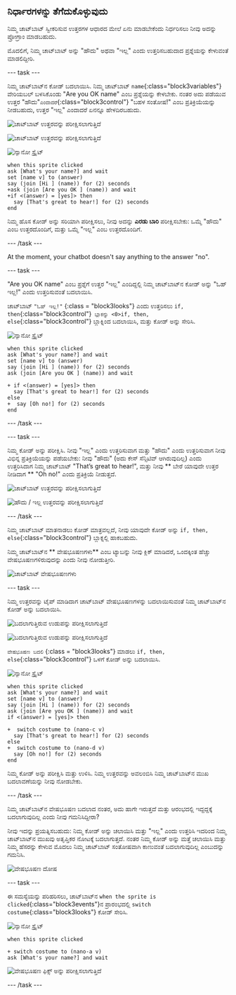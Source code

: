 ## ನಿರ್ಧಾರಗಳನ್ನು ತೆಗೆದುಕೊಳ್ಳುವುದು

ನಿಮ್ಮ ಚಾಟ್‌ಬಾಟ್ ಸ್ವೀಕರಿಸುವ ಉತ್ತರಗಳ ಆಧಾರದ ಮೇಲೆ ಏನು ಮಾಡಬೇಕೆಂದು ನಿರ್ಧರಿಸಲು ನೀವು ಅದನ್ನು ಪ್ರೋಗ್ರಾಂ ಮಾಡಬಹುದು.

ಮೊದಲಿಗೆ, ನಿಮ್ಮ ಚಾಟ್‌ಬಾಟ್ ಅನ್ನು "ಹೌದು" ಅಥವಾ "ಇಲ್ಲ" ಎಂದು ಉತ್ತರಿಸಬಹುದಾದ ಪ್ರಶ್ನೆಯನ್ನು ಕೇಳುವಂತೆ ಮಾಡಲಿದ್ದೀರಿ.

\--- task \---

ನಿಮ್ಮ ಚಾಟ್‌ಬಾಟ್‌ನ ಕೋಡ್ ಬದಲಾಯಿಸಿ. ನಿಮ್ಮ ಚಾಟ್‌ಬಾಟ್ `name`{:class="block3variables"} ವೇರಿಯಬಲ್ ಬಳಸಿಕೊಂಡು "Are you OK name" ಎಂಬ ಪ್ರಶ್ನೆಯನ್ನು ಕೇಳಬೇಕು. ನಂತರ ಅದು ಪಡೆಯುವ ಉತ್ತರ "ಹೌದು"`ಎಂದಾದರೆ`{:class="block3control"} "ಬಹಳ ಸಂತೋಷ!" ಎಂಬ ಪ್ರತಿಕ್ರಿಯೆಯನ್ನು ನೀಡಬಹುದು, ಉತ್ತರ "ಇಲ್ಲ" ಎಂದಾದರೆ ಏನನ್ನೂ ಹೇಳದಿರಬಹುದು.

![ಚಾಟ್‌ಬಾಟ್ ಉತ್ತರವನ್ನು ಪರೀಕ್ಷಿಸಲಾಗುತ್ತಿದೆ](images/chatbot-if-test1-annotated.png)

![ಚಾಟ್‌ಬಾಟ್ ಉತ್ತರವನ್ನು ಪರೀಕ್ಷಿಸಲಾಗುತ್ತಿದೆ](images/chatbot-if-test2.png)

![ನ್ಯಾನೋ ಸ್ಪ್ರೈಟ್](images/nano-sprite.png)

```blocks3
when this sprite clicked
ask [What's your name?] and wait
set [name v] to (answer)
say (join [Hi ] (name)) for (2) seconds
+ask (join [Are you OK ] (name)) and wait
+if <(answer) = [yes]> then 
  say [That's great to hear!] for (2) seconds
end
```

ನಿಮ್ಮ ಹೊಸ ಕೋಡ್ ಅನ್ನು ಸರಿಯಾಗಿ ಪರೀಕ್ಷಿಸಲು, ನೀವು ಅದನ್ನು **ಎರಡು ಬಾರಿ** ಪರೀಕ್ಷಿಸಬೇಕು: ಒಮ್ಮೆ "ಹೌದು" ಎಂಬ ಉತ್ತರದೊಂದಿಗೆ, ಮತ್ತು ಒಮ್ಮೆ "ಇಲ್ಲ" ಎಂಬ ಉತ್ತರದೊಂದಿಗೆ.

\--- /task \---

At the moment, your chatbot doesn't say anything to the answer "no".

\--- task \---

"Are you OK name" ಎಂಬ ಪ್ರಶ್ನೆಗೆ ಉತ್ತರ "ಇಲ್ಲ" ಎಂದಿದ್ದಲ್ಲಿ ನಿಮ್ಮ ಚಾಟ್‌ಬಾಟ್‌ನ ಕೋಡ್ ಅನ್ನು "ಓಹ್ ಇಲ್ಲ!" ಎಂದು ಉತ್ತರಿಸುವಂತೆ ಬದಲಾಯಿಸಿ.

ಚಾಟ್‌ಬಾಟ್ `"ಓಹ್ ಇಲ್ಲ!"` {:class = "block3looks"} ಎಂದು ಉತ್ತರಿಸಲು `if, then`{:class="block3control"}` ಬ್ಲಾಕನ್ನು <0>if, then, else`{:class="block3control"} ಬ್ಲಾಕ್ನಿಂದ ಬದಲಾಯಿಸಿ, ಮತ್ತು ಕೋಡ್ ಅನ್ನು ಸೇರಿಸಿ.

![ನ್ಯಾನೋ ಸ್ಪ್ರೈಟ್](images/nano-sprite.png)

```blocks3
when this sprite clicked
ask [What's your name?] and wait
set [name v] to (answer)
say (join [Hi ] (name)) for (2) seconds
ask (join [Are you OK ] (name)) and wait

+ if <(answer) = [yes]> then 
  say [That's great to hear!] for (2) seconds
else 
+  say [Oh no!] for (2) seconds
end
```

\--- /task \---

\--- task \---

ನಿಮ್ಮ ಕೋಡ್ ಅನ್ನು ಪರೀಕ್ಷಿಸಿ. ನೀವು "ಇಲ್ಲ" ಎಂದು ಉತ್ತರಿಸುವಾಗ ಮತ್ತು "ಹೌದು" ಎಂದು ಉತ್ತರಿಸುವಾಗ ನೀವು ವಿಭಿನ್ನ ಪ್ರತಿಕ್ರಿಯೆಯನ್ನು ಪಡೆಯಬೇಕು: ನೀವು "ಹೌದು" (ಅದು ಕೇಸ್ ಸೆನ್ಸಿಟಿವ್ ಆಗಿರುವುದಿಲ್ಲ) ಎಂದು ಉತ್ತರಿಸಿದಾಗ ನಿಮ್ಮ ಚಾಟ್‌ಬಾಟ್ "That’s great to hear!", ಮತ್ತು ನೀವು ** ಬೇರೆ ಯಾವುದೇ ಉತ್ತರ ನೀಡಿದಾಗ ** "Oh no!" ಎಂದು ಪ್ರತಿಕ್ರಿಯೆ ನೀಡುತ್ತದೆ.

![ಚಾಟ್‌ಬಾಟ್ ಉತ್ತರವನ್ನು ಪರೀಕ್ಷಿಸಲಾಗುತ್ತಿದೆ](images/chatbot-if-test2.png)

![ಹೌದು / ಇಲ್ಲ ಉತ್ತರವನ್ನು ಪರೀಕ್ಷಿಸಲಾಗುತ್ತಿದೆ](images/chatbot-if-else-test.png)

\--- /task \---

ನಿಮ್ಮ ಚಾಟ್‌ಬಾಟ್ ಮಾತನಾಡಲು ಕೋಡ್ ಮಾತ್ರವಲ್ಲದೆ, ನೀವು ಯಾವುದೇ ಕೋಡ್ ಅನ್ನು `if, then, else`{:class="block3control"} ಬ್ಲಾಕ್ನಲ್ಲಿ ಹಾಕಬಹುದು.

ನಿಮ್ಮ ಚಾಟ್‌ಬಾಟ್‌ನ ** ವೇಷಭೂಷಣಗಳು** ಎಂಬ ಟ್ಯಾಬನ್ನು ನೀವು ಕ್ಲಿಕ್ ಮಾಡಿದರೆ, ಒಂದಕ್ಕಿಂತ ಹೆಚ್ಚು ವೇಷಭೂಷಣಗಳಿರುವುದನ್ನು ಎಂದು ನೀವು ನೋಡುತ್ತೀರಿ.

![ಚಾಟ್‌ಬಾಟ್ ವೇಷಭೂಷಣಗಳು](images/chatbot-costume-view-annotated.png)

\--- task \---

ನಿಮ್ಮ ಉತ್ತರವನ್ನು ಟೈಪ್ ಮಾಡಿದಾಗ ಚಾಟ್‌ಬಾಟ್ ವೇಷಭೂಷಣಗಳನ್ನು ಬದಲಾಯಿಸುವಂತೆ ನಿಮ್ಮ ಚಾಟ್‌ಬಾಟ್‌ನ ಕೋಡ್ ಅನ್ನು ಬದಲಾಯಿಸಿ.

![ಬದಲಾಗುತ್ತಿರುವ ಉಡುಪನ್ನು ಪರೀಕ್ಷಿಸಲಾಗುತ್ತಿದೆ](images/chatbot-costume-test1.png)

![ಬದಲಾಗುತ್ತಿರುವ ಉಡುಪನ್ನು ಪರೀಕ್ಷಿಸಲಾಗುತ್ತಿದೆ](images/chatbot-costume-test2.png)

`ವೇಷಭೂಷಣ ಬದಲಿ` {:class = "block3looks"} ಮಾಡಲು `if, then, else`{:class="block3control"} ಒಳಗೆ ಕೋಡ್ ಅನ್ನು ಬದಲಾಯಿಸಿ.

![ನ್ಯಾನೋ ಸ್ಪ್ರೈಟ್](images/nano-sprite.png)

```blocks3
when this sprite clicked
ask [What's your name?] and wait
set [name v] to (answer)
say (join [Hi ] (name)) for (2) seconds
ask (join [Are you OK ] (name)) and wait
if <(answer) = [yes]> then 

+  switch costume to (nano-c v)
  say [That's great to hear!] for (2) seconds
else 
+  switch costume to (nano-d v)
  say [Oh no!] for (2) seconds
end
```

ನಿಮ್ಮ ಕೋಡ್ ಅನ್ನು ಪರೀಕ್ಷಿಸಿ ಮತ್ತು ಉಳಿಸಿ. ನಿಮ್ಮ ಉತ್ತರವನ್ನು ಅವಲಂಬಿಸಿ ನಿಮ್ಮ ಚಾಟ್‌ಬಾಟ್‌ನ ಮುಖ ಬದಲಾವಣೆಯನ್ನು ನೀವು ನೋಡಬೇಕು.

\--- /task \---

ನಿಮ್ಮ ಚಾಟ್‌ಬಾಟ್‌ನ ವೇಷಭೂಷಣ ಬದಲಾದ ನಂತರ, ಅದು ಹಾಗೇ ಇರುತ್ತದೆ ಮತ್ತು ಆರಂಭದಲ್ಲಿ ಇದ್ದದ್ದಕ್ಕೆ ಬದಲಾಗುವುದಿಲ್ಲ ಎಂದು ನೀವು ಗಮನಿಸಿದ್ದೀರಾ?

ನೀವು ಇದನ್ನು ಪ್ರಯತ್ನಿಸಬಹುದು: ನಿಮ್ಮ ಕೋಡ್ ಅನ್ನು ಚಲಾಯಿಸಿ ಮತ್ತು "ಇಲ್ಲ" ಎಂದು ಉತ್ತರಿಸಿ ಇದರಿಂದ ನಿಮ್ಮ ಚಾಟ್‌ಬಾಟ್‌ನ ಮುಖವು ಅತೃಪ್ತಿಕರ ನೋಟಕ್ಕೆ ಬದಲಾಗುತ್ತದೆ. ನಂತರ ನಿಮ್ಮ ಕೋಡ್ ಅನ್ನು ಮತ್ತೆ ಚಲಾಯಿಸಿ ಮತ್ತು ನಿಮ್ಮ ಹೆಸರನ್ನು ಕೇಳುವ ಮೊದಲು ನಿಮ್ಮ ಚಾಟ್‌ಬಾಟ್ ಸಂತೋಷವಾಗಿ ಕಾಣುವಂತೆ ಬದಲಾಗುವುದಿಲ್ಲ ಎಂಬುದನ್ನು ಗಮನಿಸಿ.

![ವೇಷಭೂಷಣ ದೋಷ](images/chatbot-costume-bug-test.png)

\--- task \---

ಈ ಸಮಸ್ಯೆಯನ್ನು ಪರಿಹರಿಸಲು, ಚಾಟ್‌ಬಾಟ್‌ನ `when the sprite is clicked`{:class="block3events"}ನ ಪ್ರಾರಂಭದಲ್ಲಿ `switch costume`{:class="block3looks"} ಕೋಡ್ ಸೇರಿಸಿ.

![ನ್ಯಾನೋ ಸ್ಪ್ರೈಟ್](images/nano-sprite.png)

```blocks3
when this sprite clicked

+ switch costume to (nano-a v)
ask [What's your name?] and wait
```

![ವೇಷಭೂಷಣ ಫಿಕ್ಸ್ ಅನ್ನು ಪರೀಕ್ಷಿಸಲಾಗುತ್ತಿದೆ](images/chatbot-costume-fix-test.png)

\--- /task \---